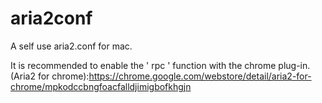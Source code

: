 # aria2conf

A self use aria2.conf for mac.

It is recommended to enable the ' rpc ' function with the chrome plug-in.(Aria2 for chrome):https://chrome.google.com/webstore/detail/aria2-for-chrome/mpkodccbngfoacfalldjimigbofkhgjn